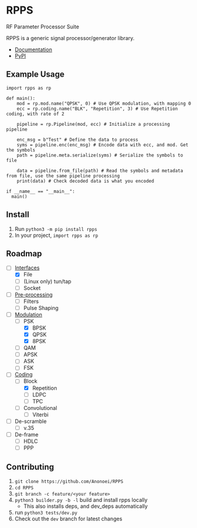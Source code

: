 # RPPS
 RF Parameter Processor Suite

RPPS is a generic signal processor/generator library.

 - [Documentation](https://anonoei.github.io/RPPS/)
 - [PyPI](https://pypi.org/project/rpps/)

## Example Usage
```
import rpps as rp

def main():
    mod = rp.mod.name("QPSK", 0) # Use QPSK modulation, with mapping 0
    ecc = rp.coding.name("BLK", "Repetition", 3) # Use Repetition coding, with rate of 2

    pipeline = rp.Pipeline(mod, ecc) # Initialize a processing pipeline

    enc_msg = b"Test" # Define the data to process
    syms = pipeline.enc(enc_msg) # Encode data with ecc, and mod. Get the symbols
    path = pipeline.meta.serialize(syms) # Serialize the symbols to file

    data = pipeline.from_file(path) # Read the symbols and metadata from file, use the same pipeline processing
    print(data) # Check decoded data is what you encoded

if __name__ == "__main__":
  main()
```

## Install
1. Run `python3 -m pip install rpps`
2. In your project, `import rpps as rp`

## Roadmap
 - [ ] [Interfaces](https://github.com/Anonoei/RPPS/tree/main/src/rpps/inter)
   - [X] File
   - [ ] (Linux only) tun/tap
   - [ ] Socket
 - [ ] [Pre-processing](https://github.com/Anonoei/RPPS/tree/main/src/rpps/process)
   - [ ] Filters
   - [ ] Pulse Shaping
 - [ ] [Modulation](https://github.com/Anonoei/RPPS/tree/main/src/rpps/mod)
   - [ ] PSK
     - [X] BPSK
     - [X] QPSK
     - [X] 8PSK
   - [ ] QAM
   - [ ] APSK
   - [ ] ASK
   - [ ] FSK
 - [ ] [Coding](https://github.com/Anonoei/RPPS/tree/main/src/rpps/coding)
   - [ ] Block
     - [X] Repetition
     - [ ] LDPC
     - [ ] TPC
   - [ ] Convolutional
     - [ ] Viterbi
 - [ ] De-scramble
   - [ ] v.35
 - [ ] De-frame
   - [ ] HDLC
   - [ ] PPP

## Contributing
 1. `git clone https://github.com/Anonoei/RPPS`
 2. `cd RPPS`
 3. `git branch -c feature/<your feature>`
 4. `python3 builder.py -b -l` build and install rpps locally
    - This also installs deps, and dev_deps automatically
 5. run `python3 tests/dev.py`
 6. Check out the `dev` branch for latest changes
